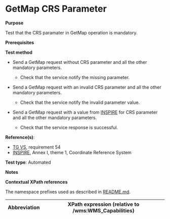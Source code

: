 # GetMap CRS Parameter

**Purpose**

Test that the CRS paramater in GetMap operation is mandatory.

**Prerequisites**

**Test method**

* Send a GetMap request without CRS parameter and all the other mandatory parameters.

    * Check that the service notify the missing parameter.

* Send a GetMap request with an invalid CRS parameter and all the other mandatory parameters.

    * Check that the service notify the invalid parameter value.

* Send a GetMap request with a value from [INSPIRE](./README.md#ref_INSPIRE) for CRS parameter and all the other mandatory parameters.

    * Check that the service response is successful.

**Reference(s)**:

* [TG VS](./README.md#ref_TG_VS), requirement 54
* [INSPIRE](./README.md#ref_INSPIRE), Annex I, theme 1, Coordinate Reference System

**Test type**: Automated

**Notes**

**Contextual XPath references**

The namespace prefixes used as described in [README.md](./README.md#namespaces).

Abbreviation                                               |  XPath expression (relative to /wms:WMS_Capabilities)
---------------------------------------------------------- | -------------------------------------------------------------------------
